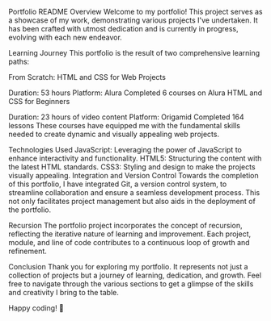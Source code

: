 
Portfolio README
Overview
Welcome to my portfolio! This project serves as a showcase of my work, demonstrating various projects I've undertaken. It has been crafted with utmost dedication and is currently in progress, evolving with each new endeavor.

Learning Journey
This portfolio is the result of two comprehensive learning paths:

From Scratch: HTML and CSS for Web Projects

Duration: 53 hours
Platform: Alura
Completed 6 courses on Alura
HTML and CSS for Beginners

Duration: 23 hours of video content
Platform: Origamid
Completed 164 lessons
These courses have equipped me with the fundamental skills needed to create dynamic and visually appealing web projects.

Technologies Used
JavaScript: Leveraging the power of JavaScript to enhance interactivity and functionality.
HTML5: Structuring the content with the latest HTML standards.
CSS3: Styling and design to make the projects visually appealing.
Integration and Version Control
Towards the completion of this portfolio, I have integrated Git, a version control system, to streamline collaboration and ensure a seamless development process. This not only facilitates project management but also aids in the deployment of the portfolio.

Recursion
The portfolio project incorporates the concept of recursion, reflecting the iterative nature of learning and improvement. Each project, module, and line of code contributes to a continuous loop of growth and refinement.

Conclusion
Thank you for exploring my portfolio. It represents not just a collection of projects but a journey of learning, dedication, and growth. Feel free to navigate through the various sections to get a glimpse of the skills and creativity I bring to the table.

Happy coding! 🚀
